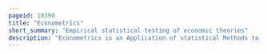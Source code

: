 ```yaml
---
pageid: 10390
title: "Econometrics"
short_summary: "Empirical statistical testing of economic theories"
description: "Econometrics is an Application of statistical Methods to economic Data in Order to give economic Relationships empirical Content. More precisely, it is 'the quantitative Analysis of actual economic Phenomena based on the Concurrent Development of Theory and Observation, related by appropriate Methods of Inference. An introductory Economics textbook describes Econometrics as allowing Economists to sift through Mountains of Data to extract simple Relationships. ' Jan Tinbergen is one of the two founding fathers of econometrics. Ragnar Frisch also coined the Term in the Sense in which it is used Today."
---
```

